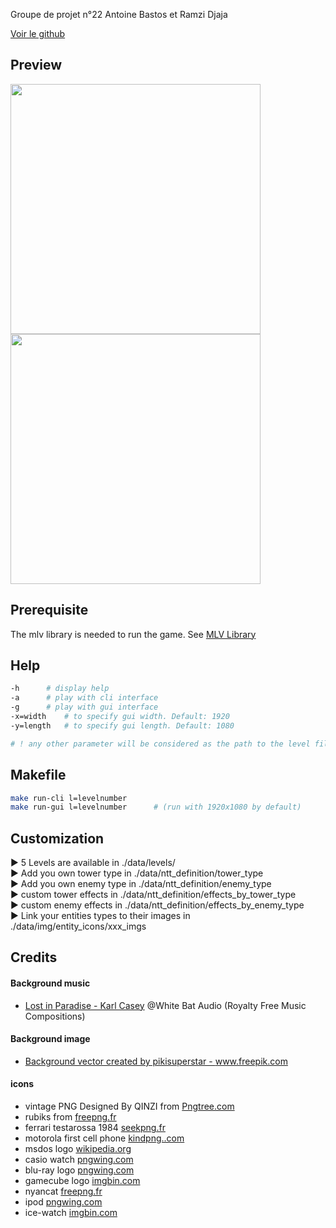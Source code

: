 Groupe de projet n°22
Antoine Bastos et Ramzi Djaja 

[Voir le github](https://github.com/cydaw6/L2-projet-c)

## Preview
<div style="display: inline-block;">
<img src="../../game/data/img/other/cli_view.png" width="400">
<img src="../../game/data/img/other/gui_view.png" width="400">
</div>

## Prerequisite

The mlv library is needed to run the game. See [MLV Library](http://www-igm.univ-mlv.fr/~boussica/mlv/index.html)

## Help
```bash
-h      # display help
-a      # play with cli interface
-g      # play with gui interface
-x=width    # to specify gui width. Default: 1920
-y=length   # to specify gui length. Default: 1080

# ! any other parameter will be considered as the path to the level file
```
## Makefile
```bash
make run-cli l=levelnumber
make run-gui l=levelnumber      # (run with 1920x1080 by default)
```

## Customization

► 5 Levels are available in ./data/levels/\
► Add you own tower type in ./data/ntt_definition/tower_type\
► Add you own enemy type in ./data/ntt_definition/enemy_type\
► custom tower effects in ./data/ntt_definition/effects_by_tower_type\
► custom enemy effects in ./data/ntt_definition/effects_by_enemy_type\
► Link your entities types to their images in ./data/img/entity_icons/xxx_imgs

## Credits
#### Background music
- [Lost in Paradise - Karl Casey](https://www.youtube.com/watch?v=kee93se_K74)  @White Bat Audio (Royalty Free Music Compositions)
#### Background image
- <a href="https://www.freepik.com/vectors/background"> Background vector created by pikisuperstar - www.freepik.com</a>

#### icons
- vintage PNG Designed By QINZI from <a href="https://pngtree.com"> Pngtree.com</a>
- rubiks from <a href="https://www.freepng.fr"> freepng.fr </a>
- ferrari testarossa 1984 <a href="https://www.seekpng.com/ipng/u2q8r5e6q8e6q8q8_image-royalty-free-stock-ferrari-testarossa-1984-ferrari/"> seekpng.fr</a>
- motorola first cell phone <a href="https://www.kindpng.com/imgv/hhJwRob_cell-phone-png-old-school-motorola-first-cell/"> kindpng..com </a>
- msdos logo <a href="https://fr.m.wikipedia.org/wiki/Fichier:Msdos-icon.png"> wikipedia.org </a>
- casio watch <a href="https://www.pngwing.com/en/free-png-pfdki"> pngwing.com </a>
- blu-ray logo <a href="https://www.pngwing.com/en/free-png-zhqna"> pngwing.com </a>
- gamecube logo <a href="https://imgbin.com/png/MCvmdaKb/gamecube-controller-nintendo-64-playstation-2-doshin-the-giant-png"> imgbin.com </a>
- nyancat <a href="https://www.freepng.fr/png-kyzpdb/"> freepng.fr </a>
- ipod <a href="https://www.pngwing.com/en/free-png-zryob"> pngwing.com </a>
- ice-watch <a href="https://imgbin.com/png/VXj96VBv/ice-watch-ice-sixty-nine-ice-watch-jewellery-bracelet-png"> imgbin.com </a>


